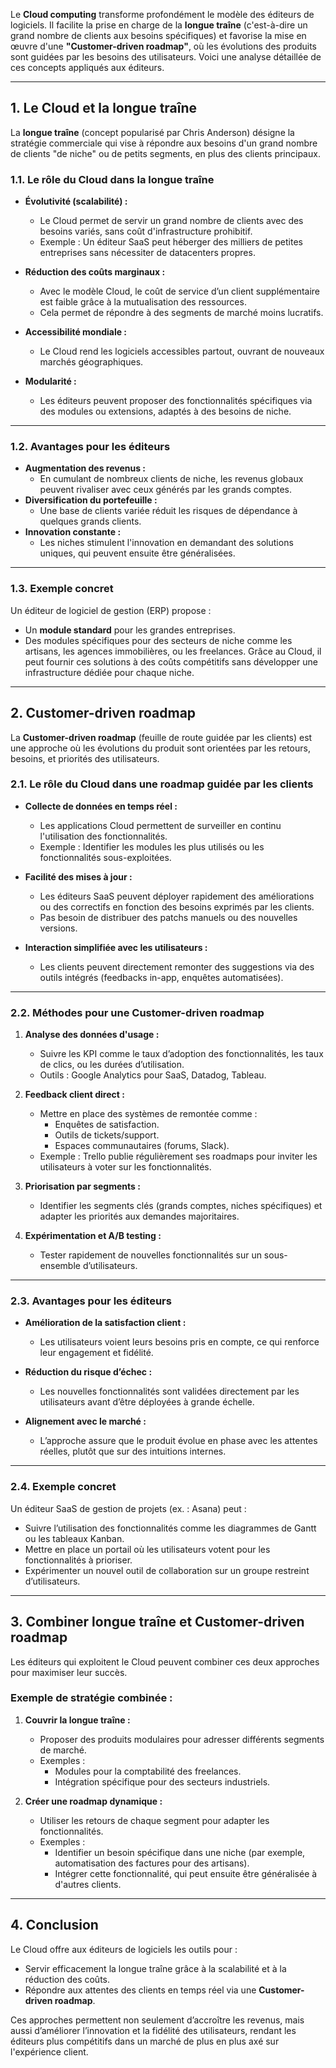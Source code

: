 Le **Cloud computing** transforme profondément le modèle des éditeurs de logiciels. Il facilite la prise en charge de la **longue traîne** (c'est-à-dire un grand nombre de clients aux besoins spécifiques) et favorise la mise en œuvre d'une **"Customer-driven roadmap"**, où les évolutions des produits sont guidées par les besoins des utilisateurs. Voici une analyse détaillée de ces concepts appliqués aux éditeurs.

---

## **1. Le Cloud et la longue traîne**
La **longue traîne** (concept popularisé par Chris Anderson) désigne la stratégie commerciale qui vise à répondre aux besoins d'un grand nombre de clients "de niche" ou de petits segments, en plus des clients principaux.

### **1.1. Le rôle du Cloud dans la longue traîne**
- **Évolutivité (scalabilité) :**
  - Le Cloud permet de servir un grand nombre de clients avec des besoins variés, sans coût d'infrastructure prohibitif.
  - Exemple : Un éditeur SaaS peut héberger des milliers de petites entreprises sans nécessiter de datacenters propres.
  
- **Réduction des coûts marginaux :**
  - Avec le modèle Cloud, le coût de service d’un client supplémentaire est faible grâce à la mutualisation des ressources.
  - Cela permet de répondre à des segments de marché moins lucratifs.

- **Accessibilité mondiale :**
  - Le Cloud rend les logiciels accessibles partout, ouvrant de nouveaux marchés géographiques.

- **Modularité :**
  - Les éditeurs peuvent proposer des fonctionnalités spécifiques via des modules ou extensions, adaptés à des besoins de niche.

---

### **1.2. Avantages pour les éditeurs**
- **Augmentation des revenus :**
  - En cumulant de nombreux clients de niche, les revenus globaux peuvent rivaliser avec ceux générés par les grands comptes.
- **Diversification du portefeuille :**
  - Une base de clients variée réduit les risques de dépendance à quelques grands clients.
- **Innovation constante :**
  - Les niches stimulent l'innovation en demandant des solutions uniques, qui peuvent ensuite être généralisées.

---

### **1.3. Exemple concret**
Un éditeur de logiciel de gestion (ERP) propose :
- Un **module standard** pour les grandes entreprises.
- Des modules spécifiques pour des secteurs de niche comme les artisans, les agences immobilières, ou les freelances.
Grâce au Cloud, il peut fournir ces solutions à des coûts compétitifs sans développer une infrastructure dédiée pour chaque niche.

---

## **2. Customer-driven roadmap**
La **Customer-driven roadmap** (feuille de route guidée par les clients) est une approche où les évolutions du produit sont orientées par les retours, besoins, et priorités des utilisateurs.

### **2.1. Le rôle du Cloud dans une roadmap guidée par les clients**
- **Collecte de données en temps réel :**
  - Les applications Cloud permettent de surveiller en continu l'utilisation des fonctionnalités.
  - Exemple : Identifier les modules les plus utilisés ou les fonctionnalités sous-exploitées.
  
- **Facilité des mises à jour :**
  - Les éditeurs SaaS peuvent déployer rapidement des améliorations ou des correctifs en fonction des besoins exprimés par les clients.
  - Pas besoin de distribuer des patchs manuels ou des nouvelles versions.

- **Interaction simplifiée avec les utilisateurs :**
  - Les clients peuvent directement remonter des suggestions via des outils intégrés (feedbacks in-app, enquêtes automatisées).

---

### **2.2. Méthodes pour une Customer-driven roadmap**
1. **Analyse des données d'usage :**
   - Suivre les KPI comme le taux d’adoption des fonctionnalités, les taux de clics, ou les durées d’utilisation.
   - Outils : Google Analytics pour SaaS, Datadog, Tableau.

2. **Feedback client direct :**
   - Mettre en place des systèmes de remontée comme :
     - Enquêtes de satisfaction.
     - Outils de tickets/support.
     - Espaces communautaires (forums, Slack).
   - Exemple : Trello publie régulièrement ses roadmaps pour inviter les utilisateurs à voter sur les fonctionnalités.

3. **Priorisation par segments :**
   - Identifier les segments clés (grands comptes, niches spécifiques) et adapter les priorités aux demandes majoritaires.

4. **Expérimentation et A/B testing :**
   - Tester rapidement de nouvelles fonctionnalités sur un sous-ensemble d’utilisateurs.

---

### **2.3. Avantages pour les éditeurs**
- **Amélioration de la satisfaction client :**
  - Les utilisateurs voient leurs besoins pris en compte, ce qui renforce leur engagement et fidélité.
  
- **Réduction du risque d’échec :**
  - Les nouvelles fonctionnalités sont validées directement par les utilisateurs avant d’être déployées à grande échelle.
  
- **Alignement avec le marché :**
  - L’approche assure que le produit évolue en phase avec les attentes réelles, plutôt que sur des intuitions internes.

---

### **2.4. Exemple concret**
Un éditeur SaaS de gestion de projets (ex. : Asana) peut :
- Suivre l’utilisation des fonctionnalités comme les diagrammes de Gantt ou les tableaux Kanban.
- Mettre en place un portail où les utilisateurs votent pour les fonctionnalités à prioriser.
- Expérimenter un nouvel outil de collaboration sur un groupe restreint d’utilisateurs.

---

## **3. Combiner longue traîne et Customer-driven roadmap**
Les éditeurs qui exploitent le Cloud peuvent combiner ces deux approches pour maximiser leur succès.

### **Exemple de stratégie combinée :**
1. **Couvrir la longue traîne :**
   - Proposer des produits modulaires pour adresser différents segments de marché.
   - Exemples :
     - Modules pour la comptabilité des freelances.
     - Intégration spécifique pour des secteurs industriels.
   
2. **Créer une roadmap dynamique :**
   - Utiliser les retours de chaque segment pour adapter les fonctionnalités.
   - Exemples :
     - Identifier un besoin spécifique dans une niche (par exemple, automatisation des factures pour des artisans).
     - Intégrer cette fonctionnalité, qui peut ensuite être généralisée à d'autres clients.

---

## **4. Conclusion**
Le Cloud offre aux éditeurs de logiciels les outils pour :
- Servir efficacement la longue traîne grâce à la scalabilité et à la réduction des coûts.
- Répondre aux attentes des clients en temps réel via une **Customer-driven roadmap**.

Ces approches permettent non seulement d’accroître les revenus, mais aussi d’améliorer l’innovation et la fidélité des utilisateurs, rendant les éditeurs plus compétitifs dans un marché de plus en plus axé sur l'expérience client.